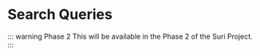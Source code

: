 # Search Queries

::: warning Phase 2
This will be available in the Phase 2 of the Suri Project.
:::